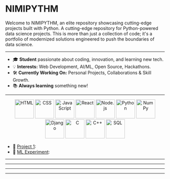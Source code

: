 
# NIMIPYTHM

Welcome to NIMIPYTHM, an elite repository showcasing cutting-edge projects built with Python. A cutting-edge repository for Python-powered data science projects. This is more than just a collection of code; it's a portfolio of modernized solutions engineered to push the boundaries of data science.

<!-- Profile Header with Custom Font (SVG) -->
---

- 🎓 **Student** passionate about coding, innovation, and learning new tech.
- 💡 **Interests:** Web Development, AI/ML, Open Source, Hackathons.
- 🛠️ **Currently Working On:** Personal Projects, Collaborations & Skill Growth.
- 📚 **Always learning** something new!
---
<p align="center">
  <img src="https://cdn.jsdelivr.net/gh/devicons/devicon/icons/html5/html5-original.svg" alt="HTML" width="60" height="60"/>
  <img src="https://cdn.jsdelivr.net/gh/devicons/devicon/icons/css3/css3-original.svg" alt="CSS" width="60" height="60"/>
  <img src="https://cdn.jsdelivr.net/gh/devicons/devicon/icons/javascript/javascript-original.svg" alt="JavaScript" width="60" height="60"/>
  <img src="https://cdn.jsdelivr.net/gh/devicons/devicon/icons/react/react-original.svg" alt="React" width="60" height="60"/>
  <img src="https://cdn.jsdelivr.net/gh/devicons/devicon/icons/nodejs/nodejs-original.svg" alt="Node.js" width="60" height="60"/>
  <img src="https://cdn.jsdelivr.net/gh/devicons/devicon/icons/python/python-original.svg" alt="Python" width="60" height="60"/>
  <img src="https://cdn.jsdelivr.net/gh/devicons/devicon/icons/numpy/numpy-original.svg" alt="NumPy" width="60" height="60"/>
  <img src="https://cdn.jsdelivr.net/gh/devicons/devicon/icons/django/django-plain.svg" alt="Django" width="60" height="60"/>
  <img src="https://cdn.jsdelivr.net/gh/devicons/devicon/icons/c/c-original.svg" alt="C" width="60" height="60"/>
  <img src="https://cdn.jsdelivr.net/gh/devicons/devicon/icons/cplusplus/cplusplus-original.svg" alt="C++" width="60" height="60"/>
  <img src="https://cdn.jsdelivr.net/gh/devicons/devicon/icons/mysql/mysql-original.svg" alt="SQL" width="60" height="60"/>
</p>

- 🚀 [Project 1](https://github.com/Nimisherpa3978/project-1): 
- 🤖 [ML Experiment](https://github.com/Nimisherpa3978/ml-experiment):

---

---

---

---
